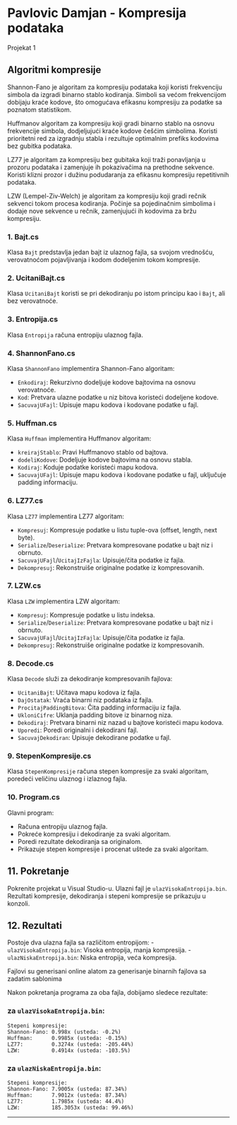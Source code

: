 ﻿# Pavlovic Damjan - Kompresija podataka

Projekat 1
## Algoritmi kompresije

Shannon-Fano je algoritam za kompresiju podataka koji koristi frekvenciju simbola da izgradi binarno stablo kodiranja. Simboli sa većom frekvencijom dobijaju kraće kodove, što omogućava efikasnu kompresiju za podatke sa poznatom statistikom.


Huffmanov algoritam za kompresiju koji gradi binarno stablo na osnovu frekvencije simbola, dodjeljujući kraće kodove češćim simbolima. Koristi prioritetni red za izgradnju stabla i rezultuje optimalnim prefiks kodovima bez gubitka podataka.


LZ77 je algoritam za kompresiju bez gubitaka koji traži ponavljanja u prozoru podataka i zamenjuje ih pokazivačima na prethodne sekvence. Koristi klizni prozor i dužinu podudaranja za efikasnu kompresiju repetitivnih podataka.


LZW (Lempel-Ziv-Welch) je algoritam za kompresiju koji gradi rečnik sekvenci tokom procesa kodiranja. Počinje sa pojedinačnim simbolima i dodaje nove sekvence u rečnik, zamenjujući ih kodovima za bržu kompresiju.

### 1. Bajt.cs
Klasa `Bajt` predstavlja jedan bajt iz ulaznog fajla, sa svojom vrednošću, verovatnoćom pojavljivanja i kodom dodeljenim tokom kompresije.

### 2. UcitaniBajt.cs
Klasa `UcitaniBajt` koristi se pri dekodiranju po istom principu kao i `Bajt`, ali bez verovatnoće.

### 3. Entropija.cs
Klasa `Entropija` računa entropiju ulaznog fajla.

### 4. ShannonFano.cs
Klasa `ShannonFano` implementira Shannon-Fano algoritam:
- `Enkodiraj`: Rekurzivno dodeljuje kodove bajtovima na osnovu verovatnoće.
- `Kod`: Pretvara ulazne podatke u niz bitova koristeći dodeljene kodove.
- `SacuvajUFajl`: Upisuje mapu kodova i kodovane podatke u fajl.

### 5. Huffman.cs
Klasa `Huffman` implementira Huffmanov algoritam:
- `kreirajStablo`: Pravi Huffmanovo stablo od bajtova.
- `dodeliKodove`: Dodeljuje kodove bajtovima na osnovu stabla.
- `Kodiraj`: Koduje podatke koristeći mapu kodova.
- `SacuvajUFajl`: Upisuje mapu kodova i kodovane podatke u fajl, uključuje padding informaciju.

### 6. LZ77.cs
Klasa `LZ77` implementira LZ77 algoritam:
- `Kompresuj`: Kompresuje podatke u listu tuple-ova (offset, length, next byte).
- `Serialize`/`Deserialize`: Pretvara kompresovane podatke u bajt niz i obrnuto.
- `SacuvajUFajl`/`UcitajIzFajla`: Upisuje/čita podatke iz fajla.
- `Dekompresuj`: Rekonstruiše originalne podatke iz kompresovanih.

### 7. LZW.cs
Klasa `LZW` implementira LZW algoritam:
- `Kompresuj`: Kompresuje podatke u listu indeksa.
- `Serialize`/`Deserialize`: Pretvara kompresovane podatke u bajt niz i obrnuto.
- `SacuvajUFajl`/`UcitajIzFajla`: Upisuje/čita podatke iz fajla.
- `Dekompresuj`: Rekonstruiše originalne podatke iz kompresovanih.

### 8. Decode.cs
Klasa `Decode` služi za dekodiranje kompresovanih fajlova:
- `UcitaniBajt`: Učitava mapu kodova iz fajla.
- `DajOstatak`: Vraća binarni niz podataka iz fajla.
- `ProcitajPaddingBitova`: Čita padding informaciju iz fajla.
- `UkloniCifre`: Uklanja padding bitove iz binarnog niza.
- `Dekodiraj`: Pretvara binarni niz nazad u bajtove koristeći mapu kodova.
- `Uporedi`: Poredi originalni i dekodirani fajl.
- `SacuvajDekodiran`: Upisuje dekodirane podatke u fajl.

### 9. StepenKompresije.cs
Klasa `StepenKompresije` računa stepen kompresije za svaki algoritam, poredeći veličinu ulaznog i izlaznog fajla.

### 10. Program.cs
Glavni program:
- Računa entropiju ulaznog fajla.
- Pokreće kompresiju i dekodiranje za svaki algoritam.
- Poredi rezultate dekodiranja sa originalom.
- Prikazuje stepen kompresije i procenat uštede za svaki algoritam.

## 11. Pokretanje
Pokrenite projekat u Visual Studio-u. Ulazni fajl je `ulazVisokaEntropija.bin`. Rezultati kompresije, dekodiranja i stepeni kompresije se prikazuju u konzoli.

## 12. Rezultati
Postoje dva ulazna fajla sa različitom entropijom:
	- `ulazVisokaEntropija.bin`: Visoka entropija, manja kompresija.
	- `ulazNiskaEntropija.bin`: Niska entropija, veća kompresija.

Fajlovi su generisani online alatom za generisanje binarnih fajlova sa zadatim sablonima

Nakon pokretanja programa za oba fajla, dobijamo sledece rezultate:
### za `ulazVisokaEntropija.bin`:
	Stepeni kompresije:
	Shannon-Fano: 0.998x (usteda: -0.2%)
	Huffman:      0.9985x (usteda: -0.15%)
	LZ77:         0.3274x (usteda: -205.44%)
	LZW:          0.4914x (usteda: -103.5%)
### za `ulazNiskaEntropija.bin`:
	Stepeni kompresije:
	Shannon-Fano: 7.9005x (usteda: 87.34%)
	Huffman:      7.9012x (usteda: 87.34%)
	LZ77:         1.7985x (usteda: 44.4%)
	LZW:          185.3053x (usteda: 99.46%)
	



---